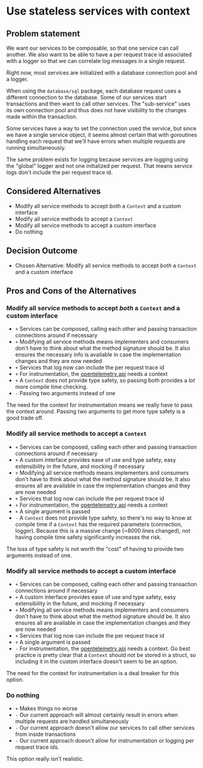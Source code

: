 # Use stateless services with context

## Problem statement

We want our services to be composable, so that one service can call
another. We also want to be able to have a per request trace id
associated with a logger so that we can correlate log messages in a
single request.

Right now, most services are initialized with a database connection pool
and a logger.

When using the `database/sql` package, each database
request uses a different connection to the database. Some of our
services start transactions and then want to call other services. The
"sub-service" uses its own connection pool and thus does not have
visibility to the changes made within the transaction.

Some services have a way to set the connection used the service, but
since we have a single service object, it seems almost certain that
with goroutines handling each request that we'll have errors
when multiple requests are running simultaneously.

The same problem exists for logging because services are logging using
the "global" logger and not one initialized per request. That means
service logs don't include the per request trace id.

## Considered Alternatives

- Modify all service methods to accept *both* a `Context` and a custom interface
- Modify all service methods to accept a `Context`
- Modify all service methods to accept a custom interface
- Do nothing

## Decision Outcome

- Chosen Alternative: Modify all service methods to accept *both* a `Context` and a custom interface

## Pros and Cons of the Alternatives

### Modify all service methods to accept *both* a `Context` and a custom interface

- `+` Services can be composed, calling each other and passing
  transaction connections around if necessary
- `+` Modifying all service methods means implementers and consumers
  don't have to think about what the method signature should be. It
  also ensures the necessary info is available in case the
  implementation changes and they are now needed
- `+` Services that log now can include the per request trace id
- `+` For instrumentation, the [opentelemetry
  api](https://opentelemetry.io/docs/go/getting-started/) needs a
  context
- `+` A `Context` does not provide type safety, so passing both
  provides a *lot* more compile time checking.
- `-` Passing two arguments instead of one

The need for the context for instrumentation means we really have to
pass the context around. Passing two arguments to get more type safety
is a good trade off.

### Modify all service methods to accept a `Context`

- `+` Services can be composed, calling each other and passing
  transaction connections around if necessary
- `+` A custom interface provides ease of use and type safety, easy
  extensibility in the future, and mocking if necessary
- `+` Modifying all service methods means implementers and consumers don't have to
  think about what the method signature should be. It also ensures all are available in case the implementation changes and
  they are now needed
- `+` Services that log now can include the per request trace id
- `+` For instrumentation, the [opentelemetry
  api](https://opentelemetry.io/docs/go/getting-started/) needs a
  context
- `+` A single argument is passed
- `-` A `Context` does not provide type safety, so there's no way to
  know at compile time if a `Context` has the required parameters
  (connection, logger). Because this is a massive change (~8000 lines
  changed), not having compile time safety significantly increases the
  risk.

The loss of type safety is not worth the "cost" of having to provide
 two arguments instead of one.

### Modify all service methods to accept a custom interface

- `+` Services can be composed, calling each other and passing
  transaction connections around if necessary
- `+` A custom interface provides ease of use and type safety, easy
  extensibility in the future, and mocking if necessary
- `+` Modifying all service methods means implementers and consumers don't have to
  think about what the method signature should be. It also ensures all are available in case the implementation changes and
  they are now needed
- `+` Services that log now can include the per request trace id
- `+` A single argument is passed
- `-` For instrumentation, the [opentelemetry
  api](https://opentelemetry.io/docs/go/getting-started/) needs a
  context. Go best practice is pretty clear that a `Context` should
  not be stored in a struct, so including it in the custom interface
  doesn't seem to be an option.

The need for the context for instrumentation is a deal breaker for
this option.

### Do nothing

- `+` Makes things no worse
- `-` Our current approach will almost certainly result in errors when
  multiple requests are handled simultaneously
- `-` Our current approach doesn't allow our services to call other
  services from inside transactions
- `-` Our current approach doesn't allow for instrumentation or
  logging per request trace ids.

This option really isn't realistic.
